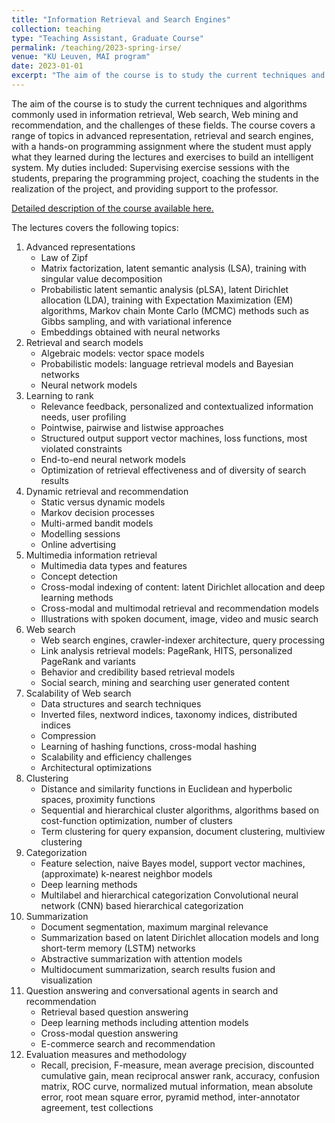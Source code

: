 ```yaml
---
title: "Information Retrieval and Search Engines"
collection: teaching
type: "Teaching Assistant, Graduate Course"
permalink: /teaching/2023-spring-irse/ 
venue: "KU Leuven, MAI program"
date: 2023-01-01
excerpt: "The aim of the course is to study the current techniques and algorithms commonly used in information retrieval, Web search, Web mining and recommendation, and the challenges of these fields."
---
```


The aim of the course is to study the current techniques and algorithms commonly used in information retrieval, Web search, Web mining and recommendation, and the challenges of these fields. The course covers a range of topics in advanced representation, retrieval and search engines, with a hands-on programming assignment where the student must apply what they learned during the lectures and exercises to build an intelligent system. My duties included: Supervising exercise sessions with the students, preparing the programming project, coaching the students in the realization of the project, and providing support to the professor.

[Detailed description of the course available here.](https://onderwijsaanbod.kuleuven.be/syllabi/e/H02C8BE.htm#activetab=doelstellingen_idp52736)

The lectures covers the following topics:
 
1. Advanced representations
    - Law of Zipf
    - Matrix factorization, latent semantic analysis (LSA), training with singular value decomposition
    - Probabilistic latent semantic analysis (pLSA), latent Dirichlet allocation (LDA), training with Expectation Maximization (EM) algorithms, Markov chain Monte Carlo (MCMC) methods such as Gibbs sampling, and with variational inference
    - Embeddings obtained with neural networks
2. Retrieval and search models
    - Algebraic models: vector space models
    - Probabilistic models: language retrieval models and Bayesian networks
    - Neural network models
3. Learning to rank
    - Relevance feedback, personalized and contextualized information needs, user profiling
    - Pointwise, pairwise and listwise approaches
    - Structured output support vector machines, loss functions, most violated constraints
    - End-to-end neural network models
    - Optimization of retrieval effectiveness and of diversity of search results
4. Dynamic retrieval and recommendation
    - Static versus dynamic models
    - Markov decision processes
    - Multi-armed bandit models
    - Modelling sessions
    - Online advertising
5. Multimedia information retrieval
    - Multimedia data types and features
    - Concept detection
    - Cross-modal indexing of content: latent Dirichlet allocation and deep learning methods
    - Cross-modal and multimodal retrieval and recommendation models
    - Illustrations with spoken document, image, video and music search
6. Web search
    - Web search engines, crawler-indexer architecture, query processing
    - Link analysis retrieval models: PageRank, HITS, personalized PageRank and variants
    - Behavior and credibility based retrieval models
    - Social search, mining and searching user generated content
7. Scalability of Web search 
    - Data structures and search techniques
    - Inverted files, nextword indices, taxonomy indices, distributed indices
    - Compression
    - Learning of hashing functions, cross-modal hashing
    - Scalability and efficiency challenges
    - Architectural optimizations
8. Clustering
    - Distance and similarity functions in Euclidean and hyperbolic spaces, proximity functions
    - Sequential and hierarchical cluster algorithms, algorithms based on cost-function optimization, number of clusters
    - Term clustering for query expansion, document clustering, multiview clustering
9. Categorization
    - Feature selection, naive Bayes model, support vector machines, (approximate) k-nearest neighbor models
    - Deep learning methods
    - Multilabel and hierarchical categorization
Convolutional neural network (CNN) based hierarchical categorization
10. Summarization
    - Document segmentation, maximum marginal relevance
    - Summarization based on latent Dirichlet allocation models and long short-term memory (LSTM) networks
    - Abstractive summarization with attention models
    - Multidocument summarization, search results fusion and visualization 
11. Question answering and conversational agents in search and recommendation
    - Retrieval based question answering
    - Deep learning methods including attention models
    - Cross-modal question answering
    - E-commerce search and recommendation
12. Evaluation measures and methodology
     - Recall, precision, F-measure, mean average precision, discounted cumulative gain, mean reciprocal answer rank, accuracy, confusion matrix, ROC curve, normalized mutual information, mean absolute error, root mean square error, pyramid method, inter-annotator agreement, test collections
